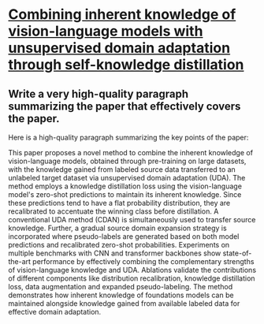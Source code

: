 # [Combining inherent knowledge of vision-language models with unsupervised   domain adaptation through self-knowledge distillation](https://arxiv.org/abs/2312.04066)

## Write a very high-quality paragraph summarizing the paper that effectively covers the paper.

 Here is a high-quality paragraph summarizing the key points of the paper:

This paper proposes a novel method to combine the inherent knowledge of vision-language models, obtained through pre-training on large datasets, with the knowledge gained from labeled source data transferred to an unlabeled target dataset via unsupervised domain adaptation (UDA). The method employs a knowledge distillation loss using the vision-language model's zero-shot predictions to maintain its inherent knowledge. Since these predictions tend to have a flat probability distribution, they are recalibrated to accentuate the winning class before distillation. A conventional UDA method (CDAN) is simultaneously used to transfer source knowledge. Further, a gradual source domain expansion strategy is incorporated where pseudo-labels are generated based on both model predictions and recalibrated zero-shot probabilities. Experiments on multiple benchmarks with CNN and transformer backbones show state-of-the-art performance by effectively combining the complementary strengths of vision-language knowledge and UDA. Ablations validate the contributions of different components like distribution recalibration, knowledge distillation loss, data augmentation and expanded pseudo-labeling. The method demonstrates how inherent knowledge of foundations models can be maintained alongside knowledge gained from available labeled data for effective domain adaptation.
